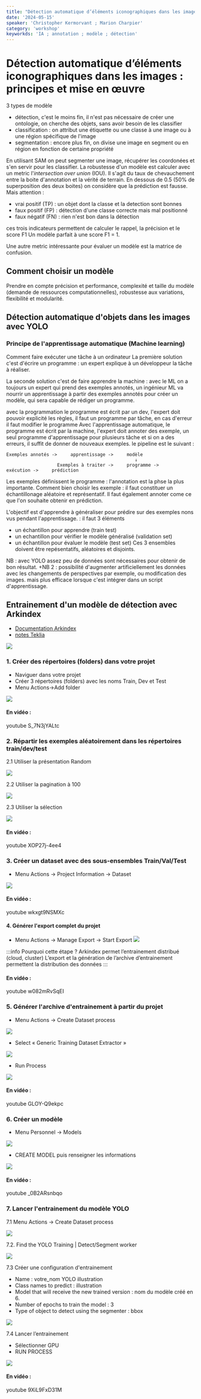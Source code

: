```yaml
---
title: "Détection automatique d’éléments iconographiques dans les images : principes et mise en œuvre"
date: '2024-05-15'
speaker: 'Christopher Kermorvant ; Marion Charpier'
category: 'workshop'
keyworkds: 'IA ; annotation ; modèle ; détection'
---
```


# Détection automatique d’éléments iconographiques dans les images : principes et mise en œuvre

3 types de modèle
- détection, c'est le moins fin, il n'est pas nécessaire de créer une ontologie, on cherche des objets, sans avoir besoin de les classifier
- classification : on attribut une étiquette ou une classe à une image ou à une région spécifique de l'image
- segmentation : encore plus fin, on divise une image en segment ou en région en fonction de certaine propriété

En utilisant SAM on peut segmenter une image, récupérer les coordonées et s'en servir pour les classifier.
La robustesse d'un modèle est calculer avec un metric l'*intersection over union* (IOU). Il s'agit du taux de chevauchement entre la boite d'annotation et la vérité de terrain. En dessous de 0.5 (50% de superposition des deux boites) on considère que la prédiction est fausse. Mais attention : 
- vrai positif (TP) : un objet dont la classe et la detection sont bonnes 
- faux positif (FP) : détection d'une classe correcte mais mal positionné 
- faux négatif (FN) : rien n'est bon dans la détection

ces trois indicateurs permettent de calculer le rappel, la précision et le score F1
Un modèle parfait à une score F1 = 1. 

Une autre metric intéressante pour évaluer un modèle est la matrice de confusion.

## Comment choisir un modèle
Prendre en compte précision et performance, complexité et taille du modèle (demande de ressources computationnelles), robustesse aux variations, flexibilité et modularité.

## Détection automatique d'objets dans les images avec YOLO

### Principe de l'apprentissage automatique (Machine learning)
Comment faire exécuter une tâche à un ordinateur
La première solution c'est d'écrire un programme : un expert explique à un développeur la tâche à réaliser. 

La seconde solution c'est de faire apprendre la machine : avec le ML on a toujours un expert qui prend des exemples annotés, un ingénieur ML va nourrir un apprentissage à partir des exemples annotés pour créer un modèle, qui sera capable de rédiger un programme. 

avec la programmation 
le programme est écrit par un dev, l'expert doit pouvoir explicité les règles, il faut un programme par tâche, en cas d'erreur il faut modifier le programme
Avec l'apprentissage automatique, le programme est écrit par la machine, l'expert doit annoter des exemple, un seul programme d'apprentissage pour plusieurs tâche et si on a des erreurs, il suffit de donner de nouveaux exemples.
le pipeline est le suivant :
```
Exemples annotés ->     apprentissage ->     modèle
                                                ↓
                   Exemples à traiter ->     programme ->     exécution ->     prédiction
```
Les exemples définissent le programme : l'annotation est la phse la plus importante.
Comment bien choisir les exemple : il faut constituer un échantillonage aléatoire et représentatif. Il faut également annoter come ce que l'on souhaite obtenir en prédiction. 

L'objectif est d'apprendre à généraliser pour prédire sur des exemples nons vus pendant l'apprentissage. : il faut 3 éléments
- un échantillon pour apprendre (train test)
- un echantillon pour vérifier le modèle généralisé (validation set)
- un échantillon pour évaluer le modèle (test set)
Ces 3 ensembles doivent être repésentatifs, aléatoires et disjoints.

NB : avec YOLO assez peu de données sont nécessaires pour obtenir de bon résultat. 
+NB 2 : possibilité d'augmenter artificiellement les données avec les changements de perspectives par exemple, ou modification des images. mais plus efficace lorsque c'est intégrer dans un script d'apprentissage.

## Entrainement d'un modèle de détection avec Arkindex
- [Documentation Arkindex](https://doc.arkindex.org/tutorial/segmentation-training/)
- [notes Teklia](https://notes.teklia.com/s/P6wnIUYqQ#)

![](https://storage.teklia.com/tools-hedgedoc-uploads/uploads/4832afb3-38d8-4ee0-8554-1a00f1b619fd.png)


### 1. Créer des répertoires (folders) dans votre projet

- Naviguer dans votre projet
- Créer 3 répertoires (folders) avec les noms Train, Dev et Test
- Menu Actions->Add folder

![](https://storage.teklia.com/tools-hedgedoc-uploads/uploads/caf6c560-0e42-4867-ae8b-f811a3b0c083.png)

#### En vidéo :
youtube S_7N3jYALtc


### 2. Répartir les exemples aléatoirement dans les répertoires train/dev/test

2.1 Utiliser la présentation Random

![](https://storage.teklia.com/tools-hedgedoc-uploads/uploads/21161b4f-8ae3-4fd4-a2ad-27d91b0e3d01.png)

2.2 Utiliser la pagination à 100

![](https://storage.teklia.com/tools-hedgedoc-uploads/uploads/c4600678-8f4d-45ea-add1-c0eb84c35bf2.png)

2.3 Utiliser la sélection

![](https://storage.teklia.com/tools-hedgedoc-uploads/uploads/a2e9731c-8aac-40fd-bb58-73bd32ad2af8.png)


#### En vidéo :
youtube XOP27j-4ee4

### 3. Créer un dataset avec des sous-ensembles Train/Val/Test

- Menu Actions -> Project Information -> Dataset

![](https://storage.teklia.com/tools-hedgedoc-uploads/uploads/06924b36-4c38-4cf1-a6d3-ccc116b8beea.png)


#### En vidéo :
youtube wkxgt9NSMXc

#### 4. Générer l'export complet du projet

- Menu Actions -> Manage Export -> Start Export
![](https://storage.teklia.com/tools-hedgedoc-uploads/uploads/adf1b4cf-527e-4a3e-8f83-6076d429adbd.png)

:::info
Pourquoi cette étape ?
Arkindex permet l’entrainement distribué (cloud, cluster)
L’export et la génération de l’archive d’entrainement permettent la distribution des données
:::

#### En vidéo :
youtube w082mRvSqEI

### 5. Générer l'archive d'entrainement à partir du projet

- Menu Actions -> Create Dataset process

![](https://storage.teklia.com/tools-hedgedoc-uploads/uploads/a2ad2b26-7226-45f1-a05f-97cd95166fc2.png)

- Select « Generic  Training Dataset Extractor »

![](https://storage.teklia.com/tools-hedgedoc-uploads/uploads/24cd7a48-3d19-48a2-9df4-9b9818ecd8f4.png)

- Run Process

![](https://storage.teklia.com/tools-hedgedoc-uploads/uploads/50b131b8-9bed-46a0-884f-504505173939.png)


#### En vidéo :
youtube GLOY-Q9ekpc

### 6. Créer un modèle

- Menu Personnel -> Models

![](https://storage.teklia.com/tools-hedgedoc-uploads/uploads/bce1c379-75e1-44c0-abae-5c5d3540b971.png)

- CREATE MODEL puis renseigner les informations

![](https://storage.teklia.com/tools-hedgedoc-uploads/uploads/98471c27-be6c-406c-a396-2c1b0ae067cf.png)


#### En vidéo :
youtube _0B2ARsnbqo

### 7. Lancer l'entrainement du modèle YOLO

7.1 Menu Actions -> Create Dataset process

![](https://storage.teklia.com/tools-hedgedoc-uploads/uploads/3b52d35e-166c-41e3-8515-a00802688e2b.png)

7.2. Find the YOLO Training | Detect/Segment worker

![](https://storage.teklia.com/tools-hedgedoc-uploads/uploads/f7cf0df5-655f-424f-b7b6-4c1a18c32b55.png)

7.3 Créer une configuration d'entrainement

- Name : votre_nom YOLO illustration
- Class names to predict : illustration
- Model that will receive the new trained version :  nom du modèle créé en 6.
- Number of epochs to train the model : 3
- Type of object to detect using the segmenter : bbox

![](https://storage.teklia.com/tools-hedgedoc-uploads/uploads/35a7e5b6-efc6-4a1a-8c93-ac1f68b2dbdd.png)

7.4 Lancer l’entrainement

- Sélectionner GPU
- RUN PROCESS

![](https://storage.teklia.com/tools-hedgedoc-uploads/uploads/e0b0c9ef-2ed6-476e-8256-83c8c26f5b26.png)


#### En vidéo :
youtube 9XiL9FxD31M
